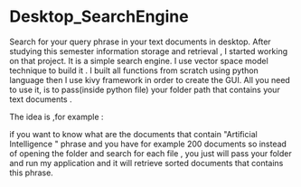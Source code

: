 # Desktop_SearchEngine
Search for your query phrase in your text documents in desktop.
After studying this semester information storage and retrieval , I started working on that project. It is a simple search engine. 
I use vector space model technique  to build it .
I built all functions from scratch using python language then I use kivy framework in order to create the GUI.
All you need to use it, is to pass(inside python file) your folder path that contains your text documents .

The idea is ,for example :

 if you want to know what are the documents that contain "Artificial Intelligence " phrase and you have for example 200 documents so instead of opening the folder and search for each file , you just will pass your folder and run my application and it will retrieve sorted documents that contains this phrase. 
